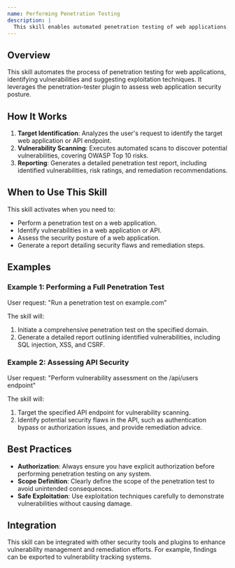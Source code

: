 ```yaml
---
name: Performing Penetration Testing
description: |
  This skill enables automated penetration testing of web applications. It uses the penetration-tester plugin to identify vulnerabilities, including OWASP Top 10 threats, and suggests exploitation techniques. Use this skill when the user requests a "penetration test", "pentest", "vulnerability assessment", or asks to "exploit" a web application. It provides comprehensive reporting on identified security flaws.
---
```


## Overview

This skill automates the process of penetration testing for web applications, identifying vulnerabilities and suggesting exploitation techniques. It leverages the penetration-tester plugin to assess web application security posture.

## How It Works

1. **Target Identification**: Analyzes the user's request to identify the target web application or API endpoint.
2. **Vulnerability Scanning**: Executes automated scans to discover potential vulnerabilities, covering OWASP Top 10 risks.
3. **Reporting**: Generates a detailed penetration test report, including identified vulnerabilities, risk ratings, and remediation recommendations.

## When to Use This Skill

This skill activates when you need to:
- Perform a penetration test on a web application.
- Identify vulnerabilities in a web application or API.
- Assess the security posture of a web application.
- Generate a report detailing security flaws and remediation steps.

## Examples

### Example 1: Performing a Full Penetration Test

User request: "Run a penetration test on example.com"

The skill will:
1. Initiate a comprehensive penetration test on the specified domain.
2. Generate a detailed report outlining identified vulnerabilities, including SQL injection, XSS, and CSRF.

### Example 2: Assessing API Security

User request: "Perform vulnerability assessment on the /api/users endpoint"

The skill will:
1. Target the specified API endpoint for vulnerability scanning.
2. Identify potential security flaws in the API, such as authentication bypass or authorization issues, and provide remediation advice.

## Best Practices

- **Authorization**: Always ensure you have explicit authorization before performing penetration testing on any system.
- **Scope Definition**: Clearly define the scope of the penetration test to avoid unintended consequences.
- **Safe Exploitation**: Use exploitation techniques carefully to demonstrate vulnerabilities without causing damage.

## Integration

This skill can be integrated with other security tools and plugins to enhance vulnerability management and remediation efforts. For example, findings can be exported to vulnerability tracking systems.